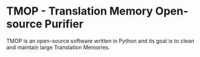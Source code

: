 # TMOP - Translation Memory Open-source Purifier


TMOP is an open-source software written in Python and its goal is to clean and maintain large Translation Memories.

